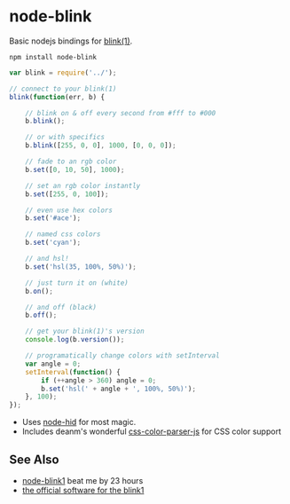 # node-blink

Basic nodejs bindings for [blink(1)](http://www.kickstarter.com/projects/thingm/blink1-the-usb-rgb-led).

    npm install node-blink

```javascript
var blink = require('../');

// connect to your blink(1)
blink(function(err, b) {

    // blink on & off every second from #fff to #000
    b.blink();

    // or with specifics
    b.blink([255, 0, 0], 1000, [0, 0, 0]);

    // fade to an rgb color
    b.set([0, 10, 50], 1000);

    // set an rgb color instantly
    b.set([255, 0, 100]);

    // even use hex colors
    b.set('#ace');

    // named css colors
    b.set('cyan');

    // and hsl!
    b.set('hsl(35, 100%, 50%)');

    // just turn it on (white)
    b.on();

    // and off (black)
    b.off();

    // get your blink(1)'s version
    console.log(b.version());

    // programatically change colors with setInterval
    var angle = 0;
    setInterval(function() {
        if (++angle > 360) angle = 0;
        b.set('hsl(' + angle + ', 100%, 50%)');
    }, 100);
});
```

* Uses [node-hid](https://github.com/hanshuebner/node-hid) for most magic.
* Includes deanm's wonderful [css-color-parser-js](https://github.com/deanm/css-color-parser-js) for CSS color support


## See Also

* [node-blink1](https://github.com/sandeepmistry/node-blink1) beat me by 23 hours
* [the official software for the blink1](https://github.com/todbot/blink1)
